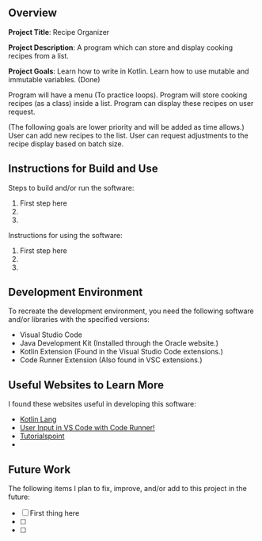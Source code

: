 ## Overview

**Project Title**: 
Recipe Organizer

**Project Description**: 
A program which can store and display cooking recipes from a list.

**Project Goals**: 
Learn how to write in Kotlin.
Learn how to use mutable and immutable variables. (Done)

Program will have a menu (To practice loops).
Program will store cooking recipes (as a class) inside a list.
Program can display these recipes on user request.

(The following goals are lower priority and will be added as time allows.)
User can add new recipes to the list.
User can request adjustments to the recipe display based on batch size.

## Instructions for Build and Use

Steps to build and/or run the software:

1. First step here
2.
3.

Instructions for using the software:

1. First step here
2.
3.

## Development Environment 

To recreate the development environment, you need the following software and/or libraries with the specified versions:

* Visual Studio Code
* Java Development Kit (Installed through the Oracle website.)
* Kotlin Extension (Found in the Visual Studio Code extensions.)
* Code Runner Extension (Also found in VSC extensions.)

## Useful Websites to Learn More

I found these websites useful in developing this software:

* [Kotlin Lang](https://kotlinlang.org/docs/read-standard-input.html)
* [User Input in VS Code with Code Runner!](https://youtu.be/Si8rN5J249M?si=t3GapkX09KvXxmlR)
* [Tutorialspoint](https://www.tutorialspoint.com/how-to-implement-switch-case-statement-in-kotlin)
*

## Future Work

The following items I plan to fix, improve, and/or add to this project in the future:

* [ ] First thing here
* [ ]
* [ ]
